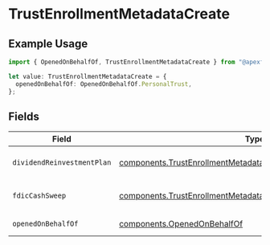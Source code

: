 # TrustEnrollmentMetadataCreate

## Example Usage

```typescript
import { OpenedOnBehalfOf, TrustEnrollmentMetadataCreate } from "@apexfintechsolutions/ascend-sdk/models/components";

let value: TrustEnrollmentMetadataCreate = {
  openedOnBehalfOf: OpenedOnBehalfOf.PersonalTrust,
};
```

## Fields

| Field                                                                                                                                                | Type                                                                                                                                                 | Required                                                                                                                                             | Description                                                                                                                                          | Example                                                                                                                                              |
| ---------------------------------------------------------------------------------------------------------------------------------------------------- | ---------------------------------------------------------------------------------------------------------------------------------------------------- | ---------------------------------------------------------------------------------------------------------------------------------------------------- | ---------------------------------------------------------------------------------------------------------------------------------------------------- | ---------------------------------------------------------------------------------------------------------------------------------------------------- |
| `dividendReinvestmentPlan`                                                                                                                           | [components.TrustEnrollmentMetadataCreateDividendReinvestmentPlan](../../models/components/trustenrollmentmetadatacreatedividendreinvestmentplan.md) | :heavy_minus_sign:                                                                                                                                   | Option to auto-enroll in Dividend Reinvestment; defaults to DIVIDEND_REINVESTMENT_ENROLL                                                             | DIVIDEND_REINVESTMENT_ENROLL                                                                                                                         |
| `fdicCashSweep`                                                                                                                                      | [components.TrustEnrollmentMetadataCreateFdicCashSweep](../../models/components/trustenrollmentmetadatacreatefdiccashsweep.md)                       | :heavy_minus_sign:                                                                                                                                   | Option to auto-enroll in FDIC cash sweep; defaults to FDIC_CASH_SWEEP_ENROLL                                                                         | FDIC_CASH_SWEEP_ENROLL                                                                                                                               |
| `openedOnBehalfOf`                                                                                                                                   | [components.OpenedOnBehalfOf](../../models/components/openedonbehalfof.md)                                                                           | :heavy_check_mark:                                                                                                                                   | Trust account is opened on behalf of                                                                                                                 | PERSONAL_TRUST                                                                                                                                       |
